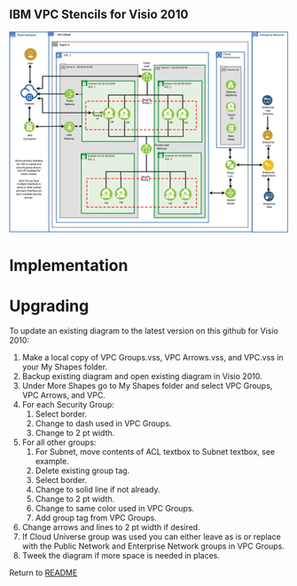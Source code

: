 ## IBM VPC Stencils for Visio 2010

![VPCExperience](/images/ibm_vpc_architecture_visio.png)

# Implementation

# Upgrading

To update an existing diagram to the latest version on this github for Visio 2010:
1. Make a local copy of VPC Groups.vss, VPC Arrows.vss, and VPC.vss in your My Shapes folder.
2. Backup existing diagram and open existing diagram in Visio 2010.
3. Under More Shapes go to My Shapes folder and select VPC Groups, VPC Arrows, and VPC.
4. For each Security Group: 
    1. Select border.
    2. Change to dash used in VPC Groups.
    3. Change to 2 pt width.
5. For all other groups:
    1. For Subnet, move contents of ACL textbox to Subnet textbox, see example.
    2. Delete existing group tag.
    3. Select border.
    4. Change to solid line if not already.
    5. Change to 2 pt width.
    6. Change to same color used in VPC Groups.
    7. Add group tag from VPC Groups.
6. Change arrows and lines to 2 pt width if desired.
7. If Cloud Universe group was used you can either leave as is or replace with the Public Network and Enterprise Network groups in VPC Groups.
8. Tweek the diagram if more space is needed in places.

Return to [README](/README.md)
